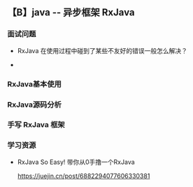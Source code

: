 ## 【B】java -- 异步框架 RxJava



### 面试问题

- RxJava 在使用过程中碰到了某些不友好的错误一般怎么解决？

  

- 





### RxJava基本使用





### RxJava源码分析







###  手写 RxJava 框架





### 学习资源

- RxJava So Easy! 带你从0手撸一个RxJava

  https://juejin.cn/post/6882294077606330381